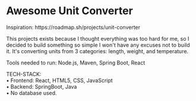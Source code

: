 <h1>Awesome Unit Converter</h1>

<p>Inspiration: https://roadmap.sh/projects/unit-converter</p>

This projects exists because I thought everything was too hard for me, so I decided to build something so simple I won't have any excuses not to build it. It's converting units from 3 categories: length, weight, and temperature.

Tools needed to run: Node.js, Maven, Spring Boot, React

TECH-STACK:<br>
• Frontend: React, HTML5, CSS, JavaScript<br>
• Backend: SpringBoot, Java<br>
• No database used.
